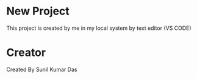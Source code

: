 # New Project
This project is created by me in my local system by text editor (VS CODE)

# Creator
Created By Sunil Kumar Das